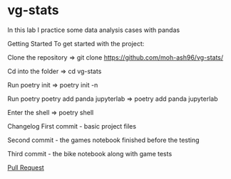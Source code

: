 # vg-stats

In this lab I practice some data analysis cases with pandas

Getting Started
To get started with the project:

Clone the repository => git clone https://github.com/moh-ash96/vg-stats/

Cd into the folder => cd vg-stats

Run poetry init => poetry init -n

Run poetry poetry add panda jupyterlab => poetry add panda jupyterlab

Enter the shell => poetry shell

Changelog
First commit - basic project files

Second commit - the games notebook finished before the testing

Third commit - the bike notebook along with game tests


[Pull Request](https://github.com/moh-ash96/vg-stats/pull/2)

